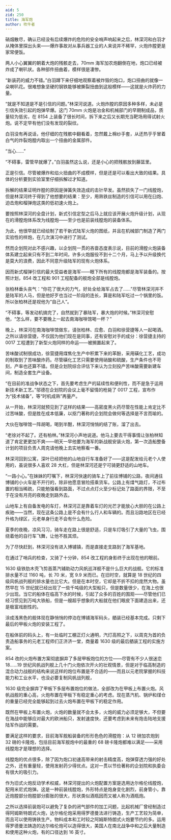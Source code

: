 ```yaml
---
aid: 5
zid: 250
title: 海军炮
author: 吹牛者
---
```


硝烟散尽，确认已经没有后续爆炸的危险的安全哨声响起来之后，林深河和白羽才从掩体里探出头来——爆炸事故对从事兵器工业的人来说并不稀罕，火炮炸膛更是家常便饭。

两人小心翼翼的朝着大炮的残骸走去，70mm 海军加农炮翻倒在地，炮口已经被炸成了喇叭状。各种部件扭曲着，模样很是凄惨。

“新装药的威力不错。”白羽蹲下来仔细地观察着被炸毁的炮口，炮口扭曲的就像一朵喇叭花。很难想象坚硬的钢铁能够被撕裂扭曲到这般模样——这就是火炸药的力量。

“就是不知道是不是引信的问题。”林深河说道。火炮炸膛的原因多种多样，未必是引信失效引起的炮弹早爆。这门 70mm 火炮是冶金和机械部门的早期制成品，质量较为低劣，在 8154 上装备了很长时间，拆下来之后又长期充当靶场用得试射火炮。说不定早有他们没有发现的裂纹。

白羽没有再说话，他仔细的在残骸中翻看着，忽然戴上棉纱手套，从还热乎乎冒着白气的炸裂炮膛内取出一个扭曲的金属部件。

“当心……”

“不碍事，雷管早就爆了。”白羽虽然这么说，还是小心的把残骸放到藤篮里。

正是引信。尽管被爆炸和焰火扭曲的不成模样，但是还是可以看出大致的结果。具体的分析要到实验室里仔细拆解过才知道。

拆解的结果证明炸膛的原因是弹簧失效造成的击针早发。虽然损失了一门线膛炮，但是林深河终于得到了他想要的结果：至少，用熟铁丝制造的引信可以用在臼炮、迫击炮和榴弹炮这类的低初速火炮上。

要按照林深河的全盘计划，新式引信定型之后马上就应该开展火炮升级计划，从现在的滑膛炮体系改为线膛炮——至少也是前装线膛炮的装备体系。

为此，他很早就已经绘制了若干新式陆军火炮的图纸，并且在机械部门制造了两门实验性的样炮，在几次演习中进行了测试。

然而企划院对此不感兴趣，以企划院一贯的吝啬态度表示说，目前的滑膛火炮装备体系建立起来只有不到二年时间，许多火炮服役不到十二个月，马上予以升级换代是莫大的浪费，因此不同意升级陆军的现有火炮体系。

因而新式榴弹引信的最大受益者是海军——眼下所有的线膛炮都是海军装备的。按照计划，854 改工程和 901 工程配备的舰炮全部是线膛炮。

张柏林垂头丧气：“你花了很大的力气，好处全给海军占去了……”尽管林深河并不是陆军的人马，但是他好歹也当过一阶段的连长，算是和陆军吃过一个锅里的饭。所以张柏林还是视他为“自己人”。

“不碍事，等发动机搞完了，自然就到了暴陆军，暴大炮的时候。”林深河安慰他，“怎么样，要不要晚上一起去南海咖啡馆喝一杯？”

晚上，林深河在南海咖啡馆做东，请张柏林、应愈、白羽和徐营捷等人一起喝酒。之所以请徐营捷，不仅因为他们现在是同事，还有安慰对手的成分：徐营捷主持的 0017 工程遭到了新型火炮同样的命运——被搁置起来了。

苦味酸试制很成功，徐营捷用煤焦化生产中积累下来的苯酚，采用磺化工艺，成功的制取到了苦味酸炸药。尽管磺化工艺只需要使用硝酸和硫酸，生产条件也不苛刻，产率也还算不错。但是企划院综合评估下来认为立刻投产苦味酸需要新建车间，制造全套生产设备。

“在目前的准战争状态之下，首先要考虑生产的延续性和便利性，而不是急于运用新技术新工艺。”邬德在企划院的会议上毫不留情的枪毙了 0017 工程，宣布作为“技术储备”，等“时机成熟”再量产。

从一开始，林深河就预见到了这样的结果——高密度黑火药尽管在性能上肯定比不过苦味酸，但是胜在成本低廉，以抠门著称的企划院会做何等选择是不言而喻的。

大伙在咖啡馆一阵胡喝，喝到半酣，林深河悄悄的结了账，溜了出去。

“老徐对不起了。还有柏林。”林深河小声地说道。他马上要去干得事情让张柏林知道了肯定更更加不爽——明天一早他要为海军的新战舰安装火炮，第一次造船整备计划的项目负责人周克请他晚上去实地察看一番。

林深河回到公寓，深叶已经把他的山地自行车准备好了——这是配发给元老个人使用的，虽说很多人喜欢 28 大杠，但是林深河还是宁可骑更舒适的山地车。

“一路小心。”在妹妹的叮嘱下，林深河快速的骑车上了前往博铺的公路，夜间通往博铺的小火车是不开行的，除非他愿意冒险搭乘货车。公路上有煤气路灯，不过布置的相当稀疏，只能勉强看到路面，不过点点灯火至少标记处了路面的界限，不至于在没有月亮的夜晚走到路外去。

山地车上有自备发电的车灯，林深河正是靠着车灯的光芒才能放心大胆的在公路上疾驰——当然，现在这条公路上是不会有什么行人和车辆的。而且沿路地区在已经升格为绿区，元老单身行走不会有什么危险。

夏季的夜晚，凉风习习，骑车走在路上很是舒适，只是车灯吸引了大量的飞虫，围绕着他的自行车飞舞，让他不胜其烦。

为了尽快赶到，林深河没有进入博铺镇，而是直接走支路到了海军基地。

在通过了哨兵的检查，又骑了十分钟，854 改工程的身影终于出现在他的眼前。

1630 级铁肋木壳飞剪首蒸汽辅助动力风帆巡洋舰不是什么巨大的战舰。它的标准排水量不过 1160 吨，长 70 米，宽 9.9 米而已。在旧时空，就算是 18 世纪的四级风帆战列舰的排水量也比它大。但是在本时空，它却是不折不扣的庞然大物。虽然早在 15 世纪就已经出现了一些千吨级的大型船只，但是数量很少，在海上也很少出现。当它的船体在临高下水的时候，引起了众多的百姓的围观——尽管他们已经习惯见到万吨大铁船，但是一艘超乎想象的大船就在他们眼皮下面建造出来，还是极富戏剧性的。

涂成浅黑色的舰体现在静悄悄的停泊在博铺海军码头，舾装已经基本完成。只剩下最后的甲板火炮的安装工程了。

在船体前的码头上，有一处临时工棚正灯火通明，汽灯高照之下，以周克为首的负责造船事务的元老工程师们正济济一堂，商量着 1630 级的最后舾装工程的实施方案。

854 改的火炮布置方案彻底摒弃了多层甲板炮位的方位——尽管有不少人很迷恋 18……19 世纪风帆战列舰上几十门火炮依次开火的壮观情景，但是对于临高制造的混合动力战舰的结构来说这样的炮位布置是不合适的——而且以元老院掌握的科技能力和工业水平，也没必要复制风帆战列舰，

1630 级完全摒弃了甲板下多层布置炮位的做法，全部改为在甲板上布置火炮。风帆战舰的重心高，火炮布置在甲板下有稳定重心的考虑。现在蒸汽机、锅炉和煤仓的重量已经完全能够起到过去火炮布置在甲板下的稳定作用。

既然在甲板上布置火炮，火炮的数量就不会太多，火炮的威力必须足够大，不但要在海战中能够应对最大的欧洲船只，发射速度快，还要考虑到未来有炮击陆地支援陆军作战的需要。

要满足这样的要求，目前海军舰船装备的形形色色的滑膛炮：从 12 磅加农炮到 32 磅的卡隆炮，包括目前海军舰炮中的最重的 68 磅卡隆炮都难以满足——采用线膛炮才是理想的选择。

线膛炮的优点很多，除了因为炮口初速高带来的射击精度高，炮弹穿透力强的好处之外，还有重量轻，使用发射药少得优点。这对一贯以节俭著称的企划院和执委会有很大的吸引力。

作为旧式火炮反动学术权威，林深河提出的火炮配置方案是选用达尔格伦线膛炮，配用米尼式炮弹。这是一种前装线膛炮，外形特点是炮身变化剧烈，前身管小，靠近炮膛部分炮膛部分膨胀的很大，形状类似酒瓶因而又被人称为酒瓶炮。

之所以选择前装炮可以避免了复杂的闭气部件的加工问题，比起机械厂曾经制造过得阿姆斯特朗式火炮，达尔格伦炮采用得罗德曼法进行铸造，生产工艺较为简单，而且可以使用铸铁生产。物料成本和工时较之阿姆斯特朗式火炮要节约的多。运用得罗德曼法铸造的达尔格伦炮可以造得很大，美国人在南北战争中和之后大量制造和使用这种火炮，有的口径达到 16 英寸。
